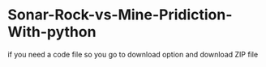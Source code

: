 # Sonar-Rock-vs-Mine-Pridiction-With-python
if you need a code file so you go to download option and download ZIP file

